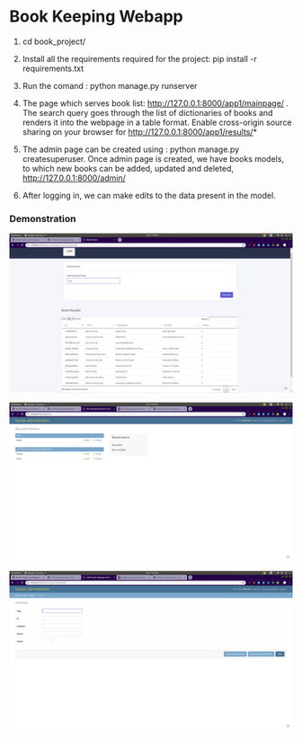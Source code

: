 # Book Keeping Webapp

1. cd book_project/

2. Install all the requirements required for the project: pip install -r requirements.txt

3. Run the comand : python manage.py runserver

4. The page which serves book list: http://127.0.0.1:8000/app1/mainpage/ . The search query goes through the list of dictionaries of books and renders it into the webpage in a table format. Enable cross-origin source sharing on your browser for http://127.0.0.1:8000/app1/results/*

5. The admin page can be created using : python manage.py createsuperuser. Once admin page is created, we have books models, to which new books can be added, updated and deleted, http://127.0.0.1:8000/admin/

6. After logging in, we can make edits to the data present in the model.

### Demonstration

![Book Keeping](Demo1.png)

![Page to view models](Demo2.png)

![CRUD Operations on Book Model](Demo3.png)
